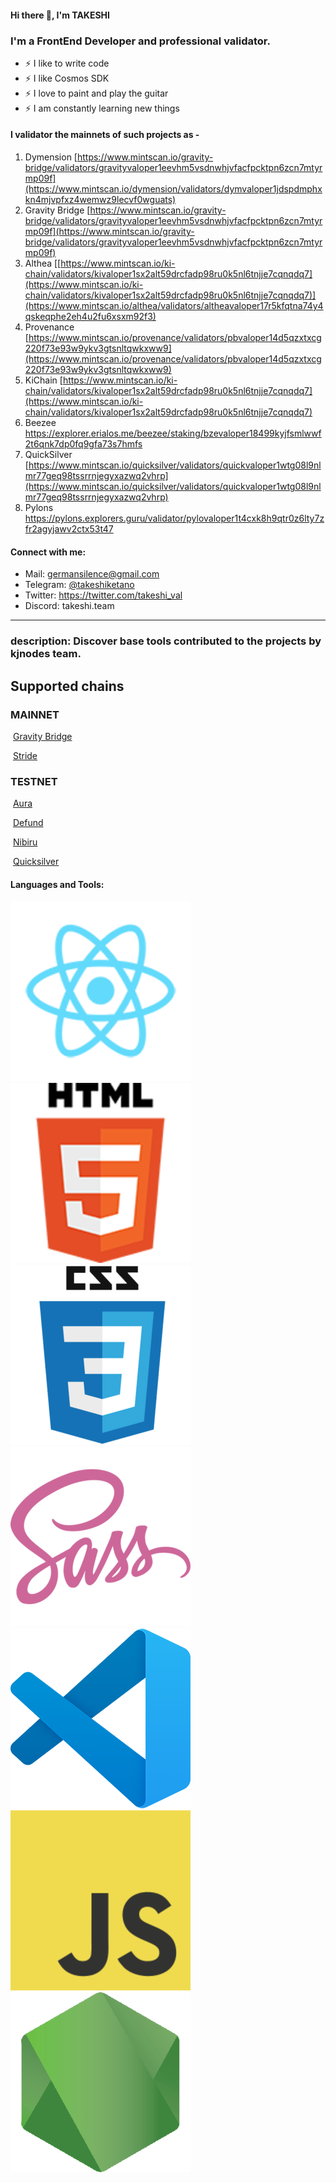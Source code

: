 #### Hi there 👋, I'm TAKESHI

### I'm a FrontEnd Developer and professional validator.

* ⚡ I like to write code
* ⚡ I like Cosmos SDK
* ⚡ I love to paint and play the guitar
* ⚡ I am constantly learning new things

#### I validator the mainnets of such projects as -

1. Dymension  [https://www.mintscan.io/gravity-bridge/validators/gravityvaloper1eevhm5vsdnwhjvfacfpcktpn6zcn7mtyrmp09f](https://www.mintscan.io/dymension/validators/dymvaloper1jdspdmphxkn4mjvpfxz4wemwz9lecvf0wguats)
2. Gravity Bridge [https://www.mintscan.io/gravity-bridge/validators/gravityvaloper1eevhm5vsdnwhjvfacfpcktpn6zcn7mtyrmp09f](https://www.mintscan.io/gravity-bridge/validators/gravityvaloper1eevhm5vsdnwhjvfacfpcktpn6zcn7mtyrmp09f)
3. Althea [[https://www.mintscan.io/ki-chain/validators/kivaloper1sx2alt59drcfadp98ru0k5nl6tnjje7cqnqdq7](https://www.mintscan.io/ki-chain/validators/kivaloper1sx2alt59drcfadp98ru0k5nl6tnjje7cqnqdq7)](https://www.mintscan.io/althea/validators/altheavaloper17r5kfqtna74y4qskeqphe2eh4u2fu6xsxm92f3)
4. Provenance [https://www.mintscan.io/provenance/validators/pbvaloper14d5qzxtxcg220f73e93w9ykv3gtsnltqwkxww9](https://www.mintscan.io/provenance/validators/pbvaloper14d5qzxtxcg220f73e93w9ykv3gtsnltqwkxww9)
5. KiChain [https://www.mintscan.io/ki-chain/validators/kivaloper1sx2alt59drcfadp98ru0k5nl6tnjje7cqnqdq7](https://www.mintscan.io/ki-chain/validators/kivaloper1sx2alt59drcfadp98ru0k5nl6tnjje7cqnqdq7)
8. Beezee https://explorer.erialos.me/beezee/staking/bzevaloper18499kyjfsmlwwf2t6qnk7dp0fq9gfa73s7hmfs
9. QuickSilver [https://www.mintscan.io/quicksilver/validators/quickvaloper1wtg08l9nlmr77geq98tssrrnjegyxazwq2vhrp](https://www.mintscan.io/quicksilver/validators/quickvaloper1wtg08l9nlmr77geq98tssrrnjegyxazwq2vhrp)
11. Pylons https://pylons.explorers.guru/validator/pylovaloper1t4cxk8h9qtr0z6lty7zfr2agyjawv2ctx53t47

#### Connect with me:

* Mail: germansilence@gmail.com
* Telegram: [@takeshiketano](https://t.me/takeshiketano)
* Twitter: https://twitter.com/takeshi_val
* Discord: takeshi.team

***

### description: Discover base tools contributed to the projects by kjnodes team.

## Supported chains

### MAINNET

<img src="https://raw.githubusercontent.com/kj89/testnet_manuals/main/pingpub/logos/gravitybridge.png" alt="" data-size="line"> [Gravity Bridge](mainnet/gravitybridge/)

<img src="https://raw.githubusercontent.com/kj89/testnet_manuals/main/pingpub/logos/stride.png" alt="" data-size="line"> [Stride](mainnet/stride/)

### TESTNET

<img src="https://raw.githubusercontent.com/kj89/testnet_manuals/main/pingpub/logos/aura.png" alt="" data-size="line"> [Aura](testnet/aura/)

<img src="https://raw.githubusercontent.com/kj89/testnet_manuals/main/pingpub/logos/defund.png" alt="" data-size="line"> [Defund](testnet/defund/)

<img src="https://raw.githubusercontent.com/kj89/testnet_manuals/main/pingpub/logos/nibiru.png" alt="" data-size="line"> [Nibiru](testnet/nibiru/)

<img src="https://raw.githubusercontent.com/kj89/testnet_manuals/main/pingpub/logos/quicksilver.png" alt="" data-size="line"> [Quicksilver](testnet/quicksilver/)

#### Languages and Tools:

![React](https://raw.githubusercontent.com/github/explore/80688e429a7d4ef2fca1e82350fe8e3517d3494d/topics/react/react.png) ![HTML5](https://raw.githubusercontent.com/github/explore/80688e429a7d4ef2fca1e82350fe8e3517d3494d/topics/html/html.png) ![CSS3](https://raw.githubusercontent.com/github/explore/80688e429a7d4ef2fca1e82350fe8e3517d3494d/topics/css/css.png) ![Sass](https://raw.githubusercontent.com/github/explore/80688e429a7d4ef2fca1e82350fe8e3517d3494d/topics/sass/sass.png) ![Visual Studio Code](https://raw.githubusercontent.com/github/explore/80688e429a7d4ef2fca1e82350fe8e3517d3494d/topics/visual-studio-code/visual-studio-code.png) ![JavaScript](https://raw.githubusercontent.com/github/explore/80688e429a7d4ef2fca1e82350fe8e3517d3494d/topics/javascript/javascript.png) ![Node.js](https://raw.githubusercontent.com/github/explore/80688e429a7d4ef2fca1e82350fe8e3517d3494d/topics/nodejs/nodejs.png)
